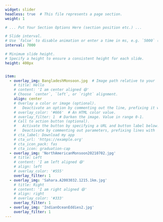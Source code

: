 ```yaml
---
widget: slider
headless: true  # This file represents a page section.
weight: 1

# ... Put Your Section Options Here (section position etc.) ...

# Slide interval.
# Use `false` to disable animation or enter a time in ms, e.g. `5000` (5s).
interval: 7000

# Minimum slide height.
# Specify a height to ensure a consistent height for each slide.
height: 400px


item:
  - overlay_img: BangladeshMonsoon.jpg  # Image path relative to your `assets/media/` folder
    # title: Hello
    # content: 'I am center aligned 😄'
    # Choose `center`, `left`, or `right` alignment.
    align: center
    # Overlay a color or image (optional).
    #   Deactivate an option by commenting out the line, prefixing it with `#`.
    # overlay_color: '#666'  # An HTML color value.
    # overlay_filter: 1  # Darken the image. Value in range 0-1.
    # Call to action button (optional).
    #   Activate the button by specifying a URL and button label below.
    #   Deactivate by commenting out parameters, prefixing lines with `#`.
    # cta_label: Download my app
    # cta_url: 'https://example.org'
    # cta_icon_pack: fas
    # cta_icon: graduation-cap
  - overlay_img: 'NorthAmericanMonsoon20210702.jpg'
    # title: Left
    # content: 'I am left aligned 😄'
    # align: left
    # overlay_color: '#555'
    overlay_filter: 1
  - overlay_img: 'Sahara.A2003032.1215.1km.jpg'
    # title: Right
    # content: 'I am right aligned 😄'
    # align: right
    # overlay_color: '#333'
    overlay_filter: 1
  - overlay_img: 'IndianOceanEddies2.jpg'
    overlay_filter: 1
---
```


